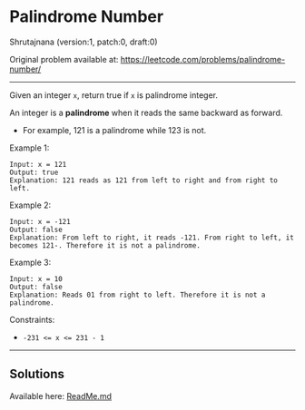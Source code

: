 [//]: # ( ------------------------------------------------------------------ {c)
[//]: # ( COPYRIGHT 2022 Dwij Bavisi <dwijbavisi@gmail.com>                  {c)
[//]: # ( Licensed under:                                                    {c)
[//]: # (     Taciturn Coder's `License to Hack` License                     {c)
[//]: # (     TC's L2H 1.0                                                   {c)
[//]: # ( A copy of the License may be obtained from:                        {c)
[//]: # (     https://TaciturnCoder.github.io/TCsL2H/legalcode/1.0           {c)
[//]: # ( See the License for the permissions and limitations.               {c)
[//]: # ( ------------------------------------------------------------------ {c)

# Palindrome Number
Shrutajnana (version:1, patch:0, draft:0)

Original problem available at: https://leetcode.com/problems/palindrome-number/

---

Given an integer `x`, return true if `x` is palindrome integer.

An integer is a **palindrome** when it reads the same backward as forward.

- For example, 121 is a palindrome while 123 is not.

Example 1:
```
Input: x = 121
Output: true
Explanation: 121 reads as 121 from left to right and from right to left.
```
Example 2:
```
Input: x = -121
Output: false
Explanation: From left to right, it reads -121. From right to left, it becomes 121-. Therefore it is not a palindrome.
````
Example 3:
```
Input: x = 10
Output: false
Explanation: Reads 01 from right to left. Therefore it is not a palindrome.
````

Constraints:

- `-231 <= x <= 231 - 1`

---
## Solutions
Available here: [ReadMe.md](./ReadMe.md)
